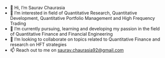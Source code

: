 - 👋 Hi, I’m Saurav Chaurasia
- 👀 I’m interested in field of Quantitative Research, Quantitative Development, Quantitative Portfolio Management and High Frequency Trading
- 🌱 I’m currently pursuing, learning and developing my passion in the field of Quantitative Finance and Financial Engineering  
- 💞️ I’m looking to collaborate on topics related to Quantitative Finance and research on HFT strategies
- 📫 Reach out to me on saurav.chaurasia92@gmail.com

<!---
Saurav6546/Saurav6546 is a ✨ special ✨ repository because its `README.md` (this file) appears on your GitHub profile.
You can click the Preview link to take a look at your changes.
--->
